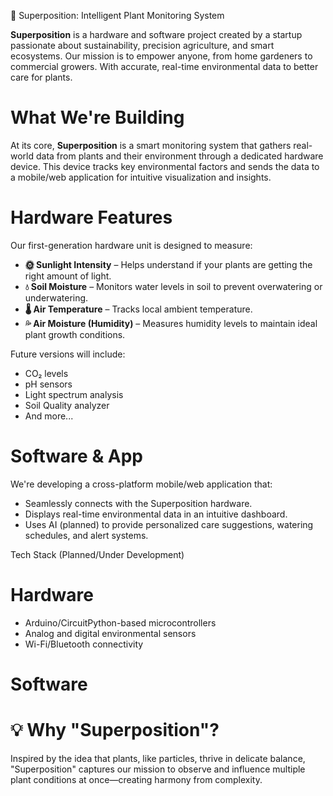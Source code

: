 🌱 Superposition: Intelligent Plant Monitoring System

**Superposition** is a hardware and software project created by a startup passionate about sustainability, precision agriculture, and smart ecosystems. 
Our mission is to empower anyone, from home gardeners to commercial growers. With accurate, real-time environmental data to better care for plants.

# What We're Building

At its core, **Superposition** is a smart monitoring system that gathers real-world data from plants and their environment through a dedicated hardware device.
This device tracks key environmental factors and sends the data to a mobile/web application for intuitive visualization and insights.

# Hardware Features

Our first-generation hardware unit is designed to measure:

- **🌞 Sunlight Intensity** – Helps understand if your plants are getting the right amount of light.
- **💧 Soil Moisture** – Monitors water levels in soil to prevent overwatering or underwatering.
- **🌡️ Air Temperature** – Tracks local ambient temperature.
- **💦 Air Moisture (Humidity)** – Measures humidity levels to maintain ideal plant growth conditions.

Future versions will include:
- CO₂ levels
- pH sensors
- Light spectrum analysis
- Soil Quality analyzer
- And more...

# Software & App

We're developing a cross-platform mobile/web application that:
- Seamlessly connects with the Superposition hardware.
- Displays real-time environmental data in an intuitive dashboard.
- Uses AI (planned) to provide personalized care suggestions, watering schedules, and alert systems.

Tech Stack (Planned/Under Development)

# Hardware
- Arduino/CircuitPython-based microcontrollers
- Analog and digital environmental sensors
- Wi-Fi/Bluetooth connectivity

# Software


# 💡 Why "Superposition"?

Inspired by the idea that plants, like particles, thrive in delicate balance, "Superposition" captures our mission to observe and influence multiple plant conditions at once—creating harmony from complexity.

